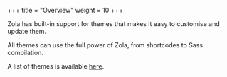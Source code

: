 +++
title = "Overview"
weight = 10
+++

Zola has built-in support for themes that makes it easy to customise and update them.

All themes can use the full power of Zola, from shortcodes to Sass compilation.

A list of themes is available [here](@/themes/_index.md).

